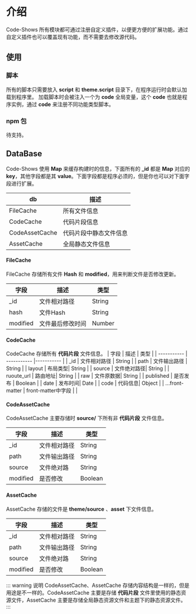 # 介绍
Code-Shows 所有模块都可通过注册自定义插件，以便更方便的扩展功能。通过自定义插件也可以覆盖现有功能，而不需要去修改源代码。

## 使用
### 脚本
所有的脚本只需要放入 **script** 和 **theme.script** 目录下，在程序运行时会默认加载到程序里。
加载脚本时会被注入一个为 **code** 全局变量，这个 **code** 也就是程序实例，通过  **code** 来注册不同功能类型脚本。

### npm 包
待支持。

## DataBase
Code-Shows 使用 **Map** 来缓存构建时的信息，下面所有的 **_id** 都是 **Map** 对应的 **key**，其他字段都是其 **value**。下面字段都是程序必须的，但是你也可以对下面字段进行扩展。

| db | 描述 | 
| ----------- | ----------- |
| FileCache | 所有文件信息 | 
| CodeCache | 代码片段信息 | 
| CodeAssetCache | 代码片段中静态文件信息 |
| AssetCache | 全局静态文件信息 |

#### FileCache
FileCache 存储所有文件 **Hash** 和 **modified**，用来判断文件是否修改更新。

| 字段 | 描述 | 类型 | 
| ----------- | ----------- | ----------- |
| _id | 文件相对路径 | String |
| hash | 文件Hash | String |
| modified | 文件最后修改时间 | Number |

#### CodeCache
CodeCache 存储所有 **代码片段** 文件信息。
| 字段 | 描述 | 类型 | 
| ----------- | ----------- |----------- |
| _id | 文件相对路径 | String |
| path | 文件输出路径 | String |
| layout | 布局类型| String |
| source | 文件绝对路径| String |
| ruoute_url | 路由地址| String |
| raw | 文件原数据| String |
| published | 是否发布 | Boolean |
| date | 发布时间| Date |
| code | 代码信息| Object |
|    ...front-matter | front-matter中字段 | |


#### CodeAssetCache
CodeAssetCache 主要存储时 **source/** 下所有非 **代码片段** 文件信息。

| 字段 | 描述 | 类型 | 
| ----------- | ----------- | ----------- |
| _id | 文件相对路径 | String |
| path | 文件输出路径 | String |
| source | 文件绝对路 | String |
| modified | 是否修改 | Boolean |

#### AssetCache
AssetCache 存储的文件是 **theme/source** 、**asset** 下文件信息。

| 字段 | 描述 | 类型 | 
| ----------- | ----------- | ----------- |
| _id | 文件相对路径 | String |
| path | 文件输出路径 | String |
| source | 文件绝对路 | String |
| modified | 是否修改 | Boolean |

::: warning  说明
CodeAssetCache、AssetCache 存储内容结构是一样的，但是用途是不一样的。CodeAssetCache 主要是存储 **代码片段** 文件里使用的静态资源文件，AssetCache 主要是存储全局静态资源文件和主题下的静态资源文件。 
:::